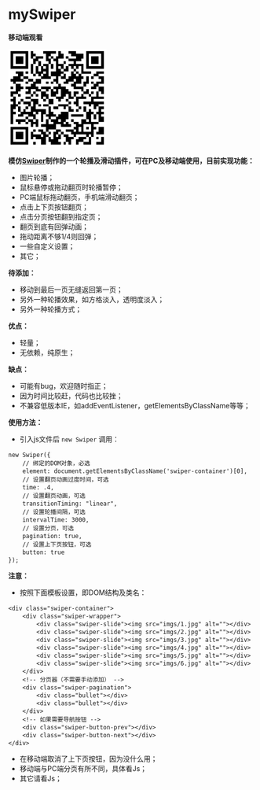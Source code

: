# mySwiper

**移动端观看**

<img width="200" height="200" src="img/code.png">

**模仿[Swiper](http://www.swiper.com.cn/)制作的一个轮播及滑动插件，可在PC及移动端使用，目前实现功能：**

* 图片轮播；
* 鼠标悬停或拖动翻页时轮播暂停；
* PC端鼠标拖动翻页，手机端滑动翻页；
* 点击上下页按钮翻页；
* 点击分页按钮翻到指定页；
* 翻页到底有回弹动画；
* 拖动距离不够1/4则回弹；
* 一些自定义设置；
* 其它；

**待添加：**
* 移动到最后一页无缝返回第一页；
* 另外一种轮播效果，如方格淡入，透明度淡入；
* 另外一种轮播方式；

**优点：**
* 轻量；
* 无依赖，纯原生；

**缺点：**
* 可能有bug，欢迎随时指正；
* 因为时间比较赶，代码也比较挫；
* 不兼容低版本IE，如addEventListener，getElementsByClassName等等；

**使用方法：**
* 引入js文件后 `new Swiper` 调用：
```
new Swiper({
	// 绑定的DOM对象，必选
	element: document.getElementsByClassName('swiper-container')[0],
	// 设置翻页动画过度时间，可选
	time: .4,
	// 设置翻页动画，可选
	transitionTiming: "linear",
	// 设置轮播间隔，可选
	intervalTime: 3000,
	// 设置分页，可选
	pagination: true,
	// 设置上下页按钮，可选
	button: true
});
```
**注意：**
* 按照下面模板设置，即DOM结构及类名：
```
<div class="swiper-container">
	<div class="swiper-wrapper">
		<div class="swiper-slide"><img src="imgs/1.jpg" alt=""></div>
		<div class="swiper-slide"><img src="imgs/2.jpg" alt=""></div>
		<div class="swiper-slide"><img src="imgs/3.jpg" alt=""></div>
		<div class="swiper-slide"><img src="imgs/4.jpg" alt=""></div>
		<div class="swiper-slide"><img src="imgs/5.jpg" alt=""></div>
		<div class="swiper-slide"><img src="imgs/6.jpg" alt=""></div>
	</div>
	<!-- 分页器（不需要手动添加） -->
	<div class="swiper-pagination">
		<div class="bullet"></div>
		<div class="bullet"></div>
	</div>			
	<!-- 如果需要导航按钮 -->
	<div class="swiper-button-prev"></div>
	<div class="swiper-button-next"></div>			
</div>
```
* 在移动端取消了上下页按钮，因为没什么用；
* 移动端与PC端分页有所不同，具体看Js；
* 其它请看Js；
